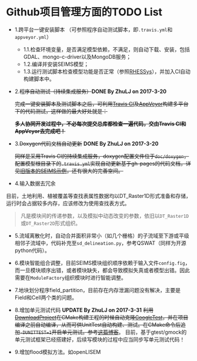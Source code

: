 # Github项目管理方面的TODO List

+ 1.跨平台一键安装脚本 （可参照程序自动测试脚本，即`.travis.yml`和`appveyor.yml`）
	+ 1.1.检查环境变量，是否满足模型依赖，不满足，则自动下载、安装，包括GDAL、mongo-c-driver以及MongoDB服务；
	+ 1.2.编译并安装SEIMS模型；
	+ 1.3.运行测试脚本检查模型功能是否正常（参照[RHESSys](https://github.com/RHESSys/RHESSys)），并加入CI自动构建脚本中。

+ 2.~~程序自动测试（持续集成服务）~~**DONE By ZhuLJ on 2017-3-20**

	~~完成一键安装脚本及测试脚本之后，可利用[Travis CI](https://travis-ci.org/)及[AppVeyor](https://www.appveyor.com/)构建多平台下的代码测试，这样做的最大好处就是：~~

	~~**多人协同开发过程中，不必每次提交总库都检查一遍代码，交由Travis CI和AppVeyor去完成吧！**~~

+ 3.~~Doxygen代码文档自动更新~~ **DONE By ZhuLJ on 2017-3-20**

	~~同样是采用Travis CI的持续集成服务，doxygen配置文件位于`doc/doxygen`，配置模型根目录下的`.travis.yml`实现自动更新基于gh-pages的代码文档，详见[旧版本的SEIMS示例](http://seims.github.io/SEIMS/)，还有很大的完善空间。~~

+ 4.输入数据去冗余

目前，土地利用、植被覆盖等查找表属性数据均以DT_Raster1D形式准备和存储，运行时会占据较多内存，应该修改为使用查找表方式。

> 凡是模块间的传递参数，以及模拟中动态改变的参数，依旧以`DT_Raster1D`或`DT_Raster2D`形式组织。

+ 5.流域离散化时，自动合并面积非常小（如几个栅格）的子流域至下游或平级相邻子流域中，代码补充至`sd_delineation.py`，参考QSWAT（同样为开源python代码）。

+ 6.模块智能组合调整，目前SEIMS模块组织顺序依赖于输入文件`config.fig`，而一旦模块顺序出错，或者模块缺失，都会导致模拟失真或者模型出错。因此需要在`ModuleFactory`组织模块时进行智能调整。

+ 7.地块划分程序field_partition，目前存在内存泄漏问题没有解决，主要是Field和Cell两个类的问题。

+ 8.增加单元测试代码 **UPDATE By ZhuLJ on 2017-3-31**
~~利用[DownloadProject](https://github.com/Crascit/DownloadProject)在CMake构建工程的时候自动克隆[GoogleTest](https://github.com/google/googletest)，并在项目编译之前自动编译，从而可供UnitTest自动构建、测试。在CMake命令后追加`-DUNITTEST=1`开启单元测试。参考[这篇博客](https://crascit.com/2015/07/25/cmake-gtest/)~~。
目前，基于gtest/gmock的单元测试框架已经搭建好，后续写模块的过程中应当同步写单元测试代码！
+ 9.增加flood模拟方法。如openLISEM


